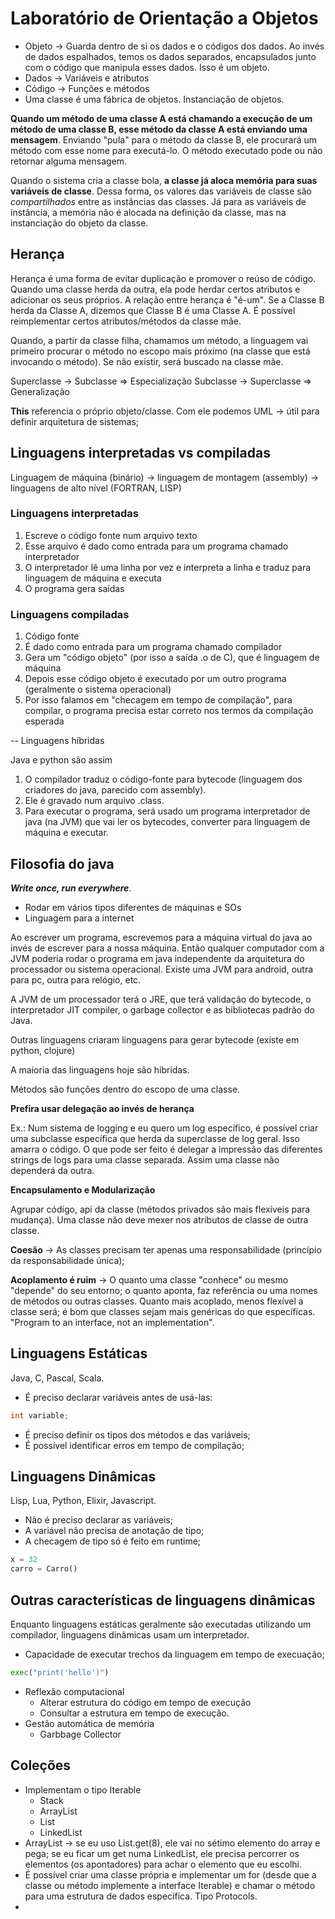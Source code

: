 # Laboratório de Orientação a Objetos

- Objeto -> Guarda dentro de si os dados e o códigos dos dados. Ao invés de dados espalhados, temos os dados separados, encapsulados junto com o código que manipula esses dados. Isso é um objeto.
- Dados -> Variáveis e atributos
- Código -> Funções e métodos
- Uma classe é uma fábrica de objetos. Instanciação de objetos.

**Quando um método de uma classe A está chamando a execução de um método de uma classe B, esse método da classe A está enviando uma mensagem**. Enviando "pula" para o método da classe B, ele procurará um método com esse nome para executá-lo. O método executado pode ou não retornar alguma mensagem.

Quando o sistema cria a classe bola, **a classe já aloca memória para suas variáveis de classe**. Dessa forma, os valores das variáveis de classe são _compartilhados_ entre as instâncias das classes. Já para as variáveis de instância, a memória não é alocada na definição da classe, mas na instanciação do objeto da classe.

## Herança 

Herança é uma forma de evitar duplicação e promover o reúso de código. Quando uma classe herda da outra, ela pode herdar certos atributos e adicionar os seus próprios. A relação entre herança é "é-um". Se a Classe B herda da Classe A, dizemos que Classe B é uma Classe A. É possível reimplementar certos atributos/métodos da classe mãe.

Quando, a partir da classe filha, chamamos um método, a linguagem vai primeiro procurar o método no escopo mais próximo (na classe que está invocando o método). Se não existir, será buscado na classe mãe.

Superclasse -> Subclasse => Especialização
Subclasse -> Superclasse => Generalização

**This** referencia o próprio objeto/classe. Com ele podemos 
UML -> útil para definir arquitetura de sistemas; 

## Linguagens interpretadas vs compiladas

Linguagem de máquina (binário) -> linguagem de montagem (assembly) -> linguagens de alto nível (FORTRAN, LISP) 

### Linguagens interpretadas

1. Escreve o código fonte num arquivo texto
2. Esse arquivo é dado como entrada para um programa chamado interpretador
3. O interpretador lê uma linha por vez e interpreta a linha e traduz para linguagem de máquina e executa
4. O programa gera saídas

### Linguagens compiladas

1. Código fonte
2. É dado como entrada para um programa chamado compilador
3. Gera um "código objeto" (por isso a saída .o de C), que é linguagem de máquina
4. Depois esse código objeto é executado por um outro programa (geralmente o sistema operacional) 
5. Por isso falamos em "checagem em tempo de compilação", para compilar, o programa precisa estar correto nos termos da compilação esperada

-- Linguagens híbridas

Java e python são assim

1. O compilador traduz o código-fonte para bytecode (linguagem dos criadores do java, parecido com assembly). 
2. Ele é gravado num arquivo .class.
3. Para executar o programa, será usado um programa interpretador de java (na JVM) que vai ler os bytecodes, converter para linguagem de máquina e executar.

## Filosofia do java

***Write once, run everywhere***.

- Rodar em vários tipos diferentes de máquinas e SOs
- Linguagem para a internet

Ao escrever um programa, escrevemos para a máquina virtual do java ao invés de escrever para a nossa máquina. Então qualquer computador com a JVM poderia rodar o programa em java independente da arquitetura do processador ou sistema operacional. Existe uma JVM para android, outra para pc, outra para relógio, etc.

A JVM de um processador terá o JRE, que terá validação do bytecode, o interpretador JIT compiler, o garbage collector e as bibliotecas padrão do Java.

Outras linguagens criaram linguagens para gerar bytecode (existe em python, clojure)

A maioria das linguagens hoje são híbridas.

Métodos são funções dentro do escopo de uma classe.

**Prefira usar delegação ao invés de herança**

Ex.: Num sistema de logging e eu quero um log específico, é possível criar uma subclasse específica que herda da superclasse de log geral. Isso amarra o código. O que pode ser feito é delegar a impressão das diferentes strings de logs para uma classe separada. Assim uma classe não dependerá da outra.

**Encapsulamento e Modularização**

Agrupar código, api da classe (métodos privados são mais flexíveis para mudança). Uma classe não deve mexer nos atributos de classe de outra classe. 

**Coesão** -> As classes precisam ter apenas uma responsabilidade (princípio da responsabilidade única);

**Acoplamento é ruim** -> O quanto uma classe "conhece" ou mesmo "depende" do seu entorno; o quanto aponta, faz referência ou uma nomes de métodos ou outras classes. Quanto mais acoplado, menos flexível a classe será; é bom que classes sejam mais genéricas do que específicas. "Program to an interface, not an implementation".

## Linguagens Estáticas

Java, C, Pascal, Scala.

- É preciso declarar variáveis antes de usá-las:

```java
int variable;
```

- É preciso definir os tipos dos métodos e das variáveis;
- É possível identificar erros em tempo de compilação;

## Linguagens Dinâmicas

Lisp, Lua, Python, Elixir, Javascript.

- Não é preciso declarar as variáveis;
- A variável não precisa de anotação de tipo;
- A checagem de tipo só é feito em runtime;

```python
x = 32
carro = Carro()
```

## Outras características de linguagens dinâmicas

Enquanto linguagens estáticas geralmente são executadas utilizando um compilador, linguagens dinâmicas usam um interpretador.

- Capacidade de executar trechos da linguagem em tempo de execuação;

```python
exec("print('hello')")
```

- Reflexão computacional
  - Alterar estrutura do código em tempo de execução
  - Consultar a estrutura em tempo de execução.
- Gestão automática de memória
  - Garbbage Collector

## Coleções

- Implementam o tipo Iterable
  - Stack
  - ArrayList
  - List
  - LinkedList
- ArrayList -> se eu uso List.get(8), ele vai no sétimo elemento do array e pega; se eu ficar um get numa LinkedList, ele precisa percorrer os elementos (os apontadores) para achar o elemento que eu escolhi.
- É possível criar uma classe própria e implementar um for (desde que a classe ou método implemente a interface Iterable) e chamar o método para uma estrutura de dados específica. Tipo Protocols.
- 





